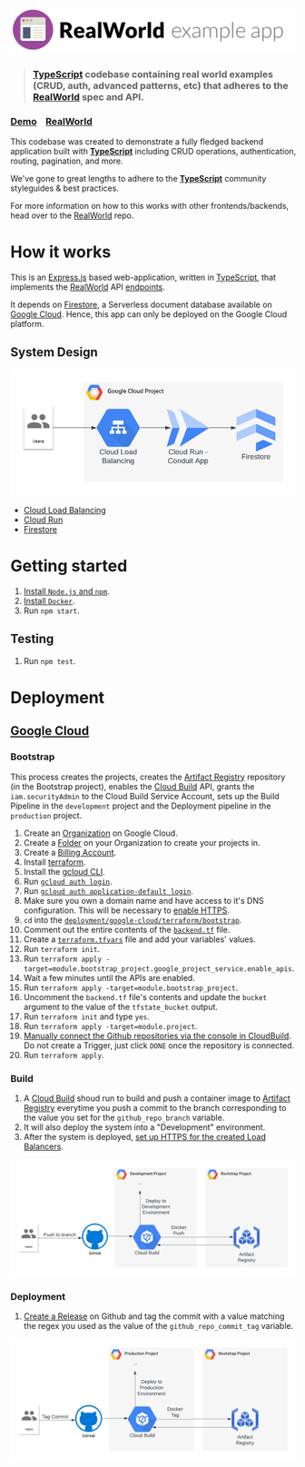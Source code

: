 # ![RealWorld Example App](logo.png)

> ### [TypeScript](https://www.typescriptlang.org/) codebase containing real world examples (CRUD, auth, advanced patterns, etc) that adheres to the [RealWorld](https://github.com/gothinkster/realworld) spec and API.

### [Demo](https://demo.realworld.io/)&nbsp;&nbsp;&nbsp;&nbsp;[RealWorld](https://github.com/gothinkster/realworld)

This codebase was created to demonstrate a fully fledged backend application built with **[TypeScript](https://www.typescriptlang.org/)** including CRUD operations, authentication, routing, pagination, and more.

We've gone to great lengths to adhere to the **[TypeScript](https://www.typescriptlang.org/)** community styleguides & best practices.

For more information on how to this works with other frontends/backends, head over to the [RealWorld](https://github.com/gothinkster/realworld) repo.

# How it works

This is an [Express.js](https://expressjs.com/) based web-application, written in [TypeScript](https://www.typescriptlang.org/), that implements the [RealWorld](https://realworld-docs.netlify.app/) API [endpoints](https://realworld-docs.netlify.app/docs/specs/backend-specs/endpoints).

It depends on [Firestore](https://cloud.google.com/firestore), a Serverless document database available on [Google Cloud](https://cloud.google.com/). Hence, this app can only be deployed on the Google Cloud platform.

## System Design

![system Design Diagram](./google-cloud-system-design-diagram.png)

- [Cloud Load Balancing](https://cloud.google.com/load-balancing)
- [Cloud Run](https://cloud.google.com/run)
- [Firestore](https://cloud.google.com/firestore)

# Getting started

1. [Install `Node.js` and `npm`](https://docs.npmjs.com/downloading-and-installing-node-js-and-npm).
1. [Install `Docker`](https://docs.docker.com/get-docker/).
1. Run `npm start`.

## Testing

1. Run `npm test`.

# Deployment

## [Google Cloud](https://cloud.google.com/)

### Bootstrap

This process creates the projects, creates the [Artifact Registry](https://cloud.google.com/artifact-registry) repository (in the Bootstrap project), enables the [Cloud Build](https://cloud.google.com/build) API, grants the `iam.securityAdmin` to the Cloud Build Service Account, sets up the Build Pipeline in the `development` project and the Deployment pipeline in the `production` project.

1. Create an [Organization](https://cloud.google.com/resource-manager/docs/creating-managing-organization) on Google Cloud.
1. Create a [Folder](https://cloud.google.com/resource-manager/docs/creating-managing-folders) on your Organization to create your projects in.
1. Create a [Billing Account](https://cloud.google.com/billing/docs/how-to/manage-billing-account#create_a_new_billing_account).
1. Install [terraform](https://developer.hashicorp.com/terraform/tutorials/aws-get-started/install-cli).
1. Install the [gcloud CLI](https://cloud.google.com/sdk/docs/install).
1. Run [`gcloud auth login`](https://cloud.google.com/sdk/gcloud/reference/auth/login).
1. Run [`gcloud auth application-default login`](https://cloud.google.com/sdk/gcloud/reference/auth/application-default/login).
1. Make sure you own a domain name and have access to it's DNS configuration. This will be necessary to [enable HTTPS](https://cloud.google.com/iap/docs/load-balancer-howto#update_dns).
1. `cd` into the [`deployment/google-cloud/terraform/bootstrap`](./deployment/google-cloud/terraform/bootstrap).
1. Comment out the entire contents of the [`backend.tf`](https://developer.hashicorp.com/terraform/language/settings/backends/gcs) file.
1. Create a [`terraform.tfvars`](https://developer.hashicorp.com/terraform/language/values/variables#variable-definitions-tfvars-files) file and add your variables' values.
1. Run `terraform init`.
1. Run `terraform apply -target=module.bootstrap_project.google_project_service.enable_apis`.
1. Wait a few minutes until the APIs are enabled.
1. Run `terraform apply -target=module.bootstrap_project`.
1. Uncomment the `backend.tf` file's contents and update the `bucket` argument to the value of the `tfstate_bucket` output.
1. Run `terraform init` and type `yes`.
1. Run `terraform apply -target=module.project`.
1. [Manually connect the Github repositories via the console in CloudBuild](https://cloud.google.com/build/docs/automating-builds/github/connect-repo-github). Do not create a Trigger, just click `DONE` once the repository is connected.
1. Run `terraform apply`.

### Build

1. A [Cloud Build](https://cloud.google.com/build) shoud run to build and push a container image to [Artifact Registry](https://cloud.google.com/artifact-registry) everytime you push a commit to the branch corresponding to the value you set for the `github_repo_branch` variable.
1. It will also deploy the system into a "Development" environment.
1. After the system is deployed, [set up HTTPS for the created Load Balancers](https://cloud.google.com/iap/docs/load-balancer-howto#update_dns).

![Build Pipeline](./google-cloud-build-pipeline.png)

### Deployment

1. [Create a Release](https://docs.github.com/en/repositories/releasing-projects-on-github/managing-releases-in-a-repository#creating-a-release) on Github and tag the commit with a value matching the regex you used as the value of the `github_repo_commit_tag` variable.

![Deployment Pipeline](./google-cloud-deployment-pipeline.png)
